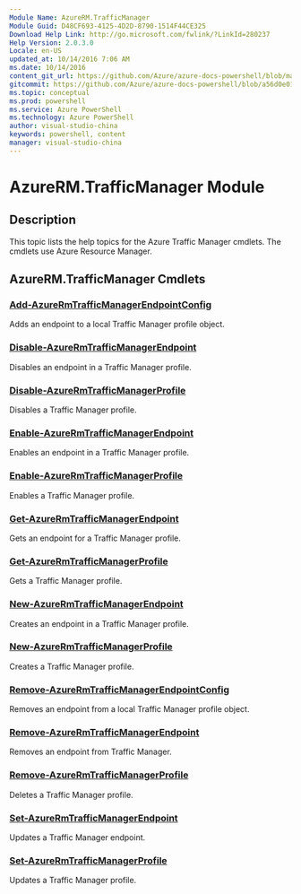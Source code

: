 ```yaml
---
Module Name: AzureRM.TrafficManager
Module Guid: D48CF693-4125-4D2D-8790-1514F44CE325
Download Help Link: http://go.microsoft.com/fwlink/?LinkId=280237
Help Version: 2.0.3.0
Locale: en-US
updated_at: 10/14/2016 7:06 AM
ms.date: 10/14/2016
content_git_url: https://github.com/Azure/azure-docs-powershell/blob/master/azureps-cmdlets-docs/ResourceManager/AzureRM.TrafficManager/v1.0/CmdletMDs/AzureRM.TrafficManager.md
gitcommit: https://github.com/Azure/azure-docs-powershell/blob/a56d0e01e65c2c33aa2af13dd29addc94ead6e88/azureps-cmdlets-docs/ResourceManager/AzureRM.TrafficManager/v1.0/CmdletMDs/AzureRM.TrafficManager.md
ms.topic: conceptual
ms.prod: powershell
ms.service: Azure PowerShell
ms.technology: Azure PowerShell
author: visual-studio-china
keywords: powershell, content
manager: visual-studio-china
---
```


# AzureRM.TrafficManager Module
## Description
This topic lists the help topics for the Azure Traffic Manager cmdlets. The cmdlets use Azure Resource Manager.

## AzureRM.TrafficManager Cmdlets
### [Add-AzureRmTrafficManagerEndpointConfig](Add-AzureRmTrafficManagerEndpointConfig.md)
Adds an endpoint to a local Traffic Manager profile object.


### [Disable-AzureRmTrafficManagerEndpoint](Disable-AzureRmTrafficManagerEndpoint.md)
Disables an endpoint in a Traffic Manager profile.


### [Disable-AzureRmTrafficManagerProfile](Disable-AzureRmTrafficManagerProfile.md)
Disables a Traffic Manager profile.


### [Enable-AzureRmTrafficManagerEndpoint](Enable-AzureRmTrafficManagerEndpoint.md)
Enables an endpoint in a Traffic Manager profile.


### [Enable-AzureRmTrafficManagerProfile](Enable-AzureRmTrafficManagerProfile.md)
Enables a Traffic Manager profile.


### [Get-AzureRmTrafficManagerEndpoint](Get-AzureRmTrafficManagerEndpoint.md)
Gets an endpoint for a Traffic Manager profile.


### [Get-AzureRmTrafficManagerProfile](Get-AzureRmTrafficManagerProfile.md)
Gets a Traffic Manager profile.


### [New-AzureRmTrafficManagerEndpoint](New-AzureRmTrafficManagerEndpoint.md)
Creates an endpoint in a Traffic Manager profile.


### [New-AzureRmTrafficManagerProfile](New-AzureRmTrafficManagerProfile.md)
Creates a Traffic Manager profile.


### [Remove-AzureRmTrafficManagerEndpointConfig](Remove-AzureRmTrafficManagerEndpointConfig.md)
Removes an endpoint from a local Traffic Manager profile object.


### [Remove-AzureRmTrafficManagerEndpoint](Remove-AzureRmTrafficManagerEndpoint.md)
Removes an endpoint from Traffic Manager.


### [Remove-AzureRmTrafficManagerProfile](Remove-AzureRmTrafficManagerProfile.md)
Deletes a Traffic Manager profile.


### [Set-AzureRmTrafficManagerEndpoint](Set-AzureRmTrafficManagerEndpoint.md)
Updates a Traffic Manager endpoint.


### [Set-AzureRmTrafficManagerProfile](Set-AzureRmTrafficManagerProfile.md)
Updates a Traffic Manager profile.



